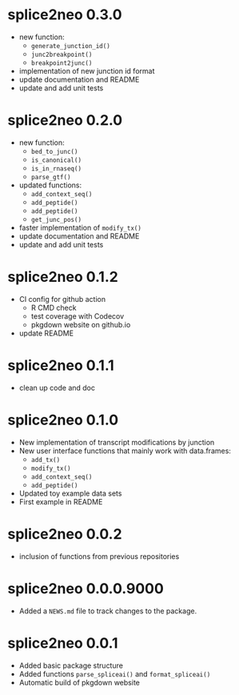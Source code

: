 # splice2neo 0.3.0

* new function:
  * `generate_junction_id()`
  * `junc2breakpoint()`
  * `breakpoint2junc()`
* implementation of new junction id format
* update documentation and README
* update and add unit tests

# splice2neo 0.2.0

* new function:
  * `bed_to_junc()`
  * `is_canonical()`
  * `is_in_rnaseq()`
  * `parse_gtf()`
* updated functions:
  * `add_context_seq()`
  * `add_peptide()`
  * `add_peptide()`
  * `get_junc_pos()`
* faster implementation of `modify_tx()`
* update documentation and README
* update and add unit tests

# splice2neo 0.1.2

* CI config for github action
  * R CMD check
  * test coverage with Codecov
  * pkgdown website on github.io
* update README

# splice2neo 0.1.1

* clean up code and doc

# splice2neo 0.1.0

* New implementation of transcript modifications by junction
* New user interface functions that mainly work with data.frames: 
  - `add_tx()`
  - `modify_tx()`
  - `add_context_seq()`
  - `add_peptide()`
* Updated toy example data sets
* First example in README

# splice2neo 0.0.2

* inclusion of functions from previous repositories

# splice2neo 0.0.0.9000

* Added a `NEWS.md` file to track changes to the package.

# splice2neo 0.0.1

* Added basic package structure
* Added functions `parse_spliceai()` and `format_spliceai()`
* Automatic build of pkgdown website
